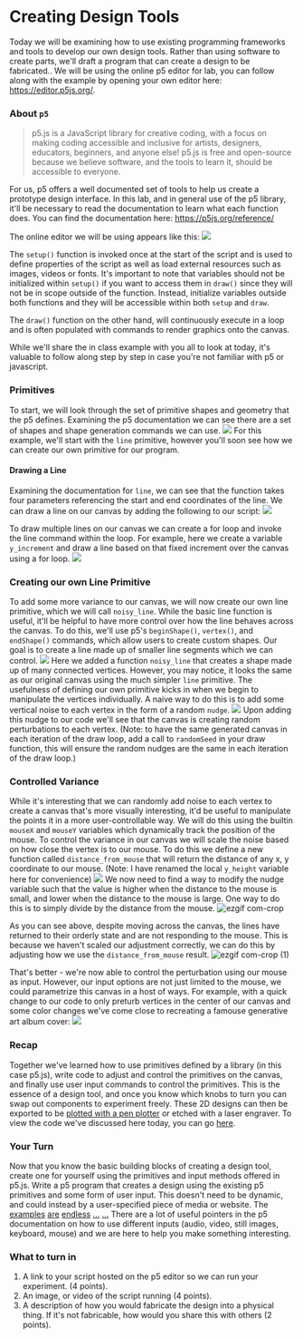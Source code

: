# Creating Design Tools
Today we will be examining how to use existing programming frameworks and tools to develop our own design tools. Rather than using software to create parts, we'll draft a program that can create a design to be fabricated.. 
We will be using the online p5 editor for lab, you can follow along with the example by opening your own editor here: https://editor.p5js.org/. 

### About `p5`
>p5.js is a JavaScript library for creative coding, with a focus on making coding accessible and inclusive for artists, designers, educators, beginners, and anyone else! p5.js is free and open-source because we believe software, and the tools to learn it, should be accessible to everyone.

For us, p5 offers a well documented set of tools to help us create a prototype design interface. In this lab, and in general use of the p5 library, it'll be necessary to read the documentation to learn what each function does. You can find the documentation here: https://p5js.org/reference/

The online editor we will be using appears like this:
![](./resources/empty-p5.png)

The `setup()` function is invoked once at the start of the script and is used to define properties of the script as well as load external resources such as images, videos or fonts. It's important to note that variables should not be initialized within `setup()` if you want to access them in `draw()`  since they will not be in scope outside of the function. Instead, initialize variables outside both functions and they will be accessible within both `setup` and `draw`.

The `draw()`  function on the other hand, will continuously execute in a loop and is often populated with commands to render graphics onto the canvas. 

While we'll share the in class example with you all to look at today, it's valuable to follow along step by step in case you're not familiar with p5 or javascript. 

### Primitives
To start, we will look through the set of primitive shapes and geometry that the p5 defines. Examining the p5 documentation we can see there are a set of shapes and shape generation commands we can use.
![](./resources/Screen%20Shot%202023-04-18%20at%208.43.29%20PM.png)
For this example, we'll start with the `line` primitive, however you'll soon see how we can create our own primitive for our program. 

#### Drawing a Line
Examining the documentation for `line`, we can see that the function takes four parameters referencing the start and end coordinates of the line. We can draw a line on our canvas by adding the following to our script:
![](./resources/Screen%20Shot%202023-04-18%20at%208.52.51%20PM.png)

To draw multiple lines on our canvas we can create a for loop and invoke the line command within the loop. For example, here we create a variable `y_increment` and draw a line based on that fixed increment over the canvas using a for loop. 
![](./resources/Screen%20Shot%202023-04-18%20at%208.57.02%20PM.png)

### Creating our own Line Primitive
To add some more variance to our canvas, we will now create our own line primitive, which we will call `noisy_line`. 
While the basic line function is useful, it'll be helpful to have more control over how the line behaves across the canvas. To do this, we'll use p5's `beginShape()`, `vertex()`, and `endShape()` commands, which allow users to create custom shapes. Our goal is to create a line made up of smaller line segments which we can control. 
![](./resources/Screen%20Shot%202023-04-18%20at%209.06.10%20PM.png)
Here we added a function `noisy_line` that creates a shape made up of many connected vertices. However, you may notice, it looks the same as our original canvas using the much simpler `line` primitive. The usefulness of defining our own primitive kicks in when we begin to manipulate the vertices individually. A naive way to do this is to add some vertical noise to each vertex in the form of a random `nudge`. 
![](./resources/Screen%20Shot%202023-04-18%20at%209.10.49%20PM.png)
Upon adding this nudge to our code we'll see that the canvas is creating random perturbations to each vertex. (Note: to have the same generated canvas in each iteration of the draw loop, add a call to `randomSeed` in your draw function, this will ensure the random nudges are the same in each iteration of the draw loop.)

### Controlled Variance
While it's interesting that we can randomly add noise to each vertex to create a canvas that's more visually interesting, it'd be useful to manipulate the points it in a more user-controllable way. We will do this using the builtin `mouseX` and `mouseY` variables which dynamically track the position of the mouse. To control the variance in our canvas we will scale the noise based on how close the vertex is to our mouse. To do this we define a new function called `distance_from_mouse` that will return the distance of any x, y coordinate to our mouse.  (Note: I have renamed the local `y_height` variable here for convenience)
![](./resources/Screen%20Shot%202023-04-18%20at%209.46.59%20PM.png)
We now need to find a way to modify the nudge variable such that the value is higher when the distance to the mouse is small, and lower when the distance to the mouse is large. One way to do this is to simply divide by the distance from the mouse.
![ezgif com-crop](https://user-images.githubusercontent.com/16449141/232960534-269e45d2-38f2-418e-a3d6-23b00b25b211.gif)

As you can see above, despite moving across the canvas, the lines have returned to their orderly state and are not responding to the mouse. This is because we haven't scaled our adjustment correctly, we can do this by adjusting how we use the `distance_from_mouse` result. 
![ezgif com-crop (1)](https://user-images.githubusercontent.com/16449141/232960555-e9d542e3-0ee8-4b1e-82dc-31a1f2a12e2f.gif)

That's better - we're now able to control the perturbation using our mouse as input. However, our input options are not just limited to the mouse, we could parametrize this canvas in a host of ways. For example, with a quick change to our code to only preturb vertices in the center of our canvas and some color changes we've come close to recreating a famouse generative art album cover:
![](./resources/Screen%20Shot%202023-04-18%20at%2010.17.20%20PM.png)

### Recap
Together we've learned how to use primitives defined by a library (in this case p5.js), write code to adjust and control the primitives on the canvas, and finally use user input commands to control the primitives. This is the essence of a design tool, and once you know which knobs to turn you can swap out components to experiment freely. These 2D designs can then be exported to be [plotted with a pen plotter](https://www.youtube.com/watch?v=X1921Y4pmqo) or etched with a laser engraver. To view the code we've discussed here today, you can go [here](https://editor.p5js.org/amritkwatra/sketches/kC9qpY4fn).

### Your Turn
Now that you know the basic building blocks of creating a design tool, create one for yourself using the primitives and input methods offered in p5.js. Write a p5 program that creates a design using the existing p5 primitives and some form of user input. This doesn't need to be dynamic, and could instead by a user-specified piece of media or website. The [examples](https://editor.p5js.org/siunami/sketches/HkXTkdzfN) [are](https://editor.p5js.org/kariina/sketches/CIedVmB-y) [endless](https://editor.p5js.org/codingtrain/sketches/nFOs57gVh) [...](https://p5js.org/examples/sound-note-envelope.html) [...](https://p5js.org/examples/math-noise3d.html) There are a lot of useful pointers in the p5 documentation on how to use different inputs (audio, video, still images, keyboard, mouse) and we are here to help you make something interesting. 

### What to turn in 
1. A link to your script hosted on the p5 editor so we can run your experiment. (4 points).
2. An image, or video of the script running (4 points).
3. A description of how you would fabricate the design into a physical thing. If it's not fabricable, how would you share this with others (2 points).
